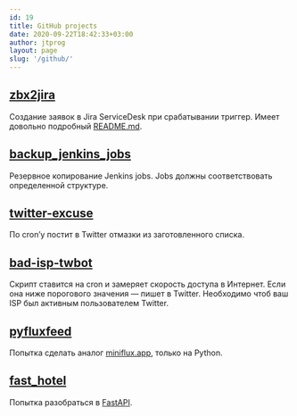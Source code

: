 ```yaml
---
id: 19
title: GitHub projects
date: 2020-09-22T18:42:33+03:00
author: jtprog
layout: page
slug: '/github/'
---
```

## [zbx2jira](https://github.com/sysodminium/zbx2jira)

Создание заявок в Jira ServiceDesk при срабатывании триггер. Имеет довольно подробный [README.md](https://github.com/sysodminium/zbx2jira/blob/master/README.md).

## [backup_jenkins_jobs](https://github.com/jtprog/backup_jenkins_jobs)

Резервное копирование Jenkins jobs. Jobs должны соответствовать определенной структуре.

## [twitter-excuse](https://github.com/jtprog/twitter-excuse)

По cron&#8217;у постит в Twitter отмазки из заготовленного списка.

## [bad-isp-twbot](https://github.com/jtprog/bad-isp-twbot)

Скрипт ставится на cron и замеряет скорость доступа в Интернет. Если она ниже порогового значения &#8212; пишет в Twitter. Необходимо чтоб ваш ISP был активным пользователем Twitter.

## [pyfluxfeed](https://github.com/jtprog/pyfluxfeed)

Попытка сделать аналог [miniflux.app](https://miniflux.app), только на Python.

## [fast_hotel](https://github.com/jtprog/fast_hotel)

Попытка разобраться в [FastAPI](https://fastapi.tiangolo.com).
